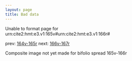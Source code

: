```yaml
---
layout: page
title: Bad data
---
```


Unable to format page for urn:cite2:hmt:e3.v1:165v#urn:cite2:hmt:e3.v1:166r#

prev: [164v-165r](../164v-165r/) next: [166v-167r](../166v-167r/)

Composite image not yet made for bifolio spread 165v-166r

